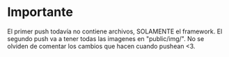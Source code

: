 # Importante

El primer push todavía no contiene archivos, SOLAMENTE el framework. El segundo push va a tener todas las imagenes en "public/img/".
No se olviden de comentar los cambios que hacen cuando pushean <3.